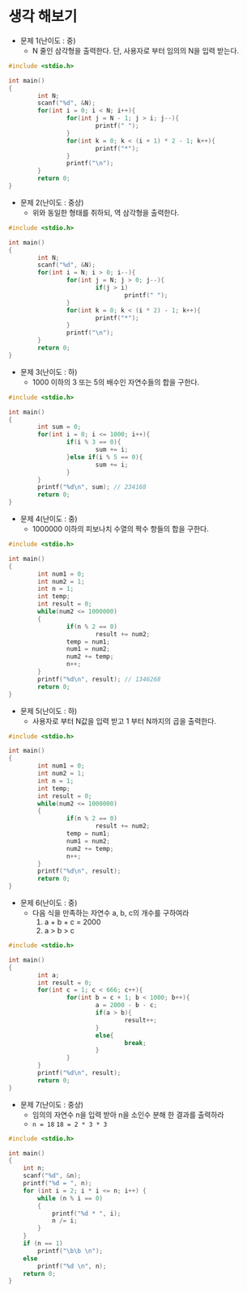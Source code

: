 # 생각 해보기
+ 문제 1(난이도 : 중)
	+ N 줄인 삼각형을 출력한다. 단, 사용자로 부터 임의의 N을 입력 받는다.
```c
#include <stdio.h>

int main()
{
        int N;
        scanf("%d", &N);
        for(int i = 0; i < N; i++){
                for(int j = N - 1; j > i; j--){
                        printf(" ");
                }
                for(int k = 0; k < (i + 1) * 2 - 1; k++){
                        printf("*");
                }
                printf("\n");
        }
        return 0;
}
```
   
+ 문제 2(난이도 : 중상)
	+ 위와 동일한 형태를 취하되, 역 삼각형을 출력한다.
```c
#include <stdio.h>

int main()
{
        int N;
        scanf("%d", &N);
        for(int i = N; i > 0; i--){
                for(int j = N; j > 0; j--){
                        if(j > i)
                                printf(" ");
                }
                for(int k = 0; k < (i * 2) - 1; k++){
                        printf("*");
                }
                printf("\n");
        }
        return 0;
}
```
   
+ 문제 3(난이도 : 하)
	+ 1000 이하의 3 또는 5의 배수인 자연수들의 합을 구한다.
```c
#include <stdio.h>

int main()
{
        int sum = 0;
        for(int i = 0; i <= 1000; i++){
                if(i % 3 == 0){
                        sum += i;
                }else if(i % 5 == 0){
                        sum += i;
                }
        }
        printf("%d\n", sum); // 234168
        return 0;
}
```
   
+ 문제 4(난이도 : 중)
	+ 1000000 이하의 피보나치 수열의 짝수 항들의 합을 구한다.
```c
#include <stdio.h>

int main()
{
        int num1 = 0;
        int num2 = 1;
        int n = 1;
        int temp;
        int result = 0;
        while(num2 <= 1000000)
        {
                if(n % 2 == 0)
                        result += num2;
                temp = num1;
                num1 = num2;
                num2 += temp;
                n++;
        }
        printf("%d\n", result); // 1346268
        return 0;
}
```
   
+ 문제 5(난이도 : 하)
	+ 사용자로 부터 N값을 입력 받고 1 부터 N까지의 곱을 출력한다.
```c
#include <stdio.h>

int main()
{
        int num1 = 0;
        int num2 = 1;
        int n = 1;
        int temp;
        int result = 0;
        while(num2 <= 1000000)
        {
                if(n % 2 == 0)
                        result += num2;
                temp = num1;
                num1 = num2;
                num2 += temp;
                n++;
        }
        printf("%d\n", result);
        return 0;
}
```
   
+ 문제 6(난이도 : 중)
	+ 다음 식을 만족하는 자연수 a, b, c의 개수를 구하여라
		1. a + b + c = 2000
		2. a > b > c
```c
#include <stdio.h>

int main()
{
        int a;
        int result = 0;
        for(int c = 1; c < 666; c++){
                for(int b = c + 1; b < 1000; b++){
                        a = 2000 - b - c;
                        if(a > b){
                                result++;
                        }
                        else{
                                break;
                        }
                }
        }
        printf("%d\n", result);
        return 0;
}
```
   
+ 문제 7(난이도 : 중상)
	+ 임의의 자연수 n을 입력 받아 n을 소인수 분해 한 결과를 출력하라
	+ `n = 18` `18 = 2 * 3 * 3`
```c
#include <stdio.h>

int main()
{
    int n;
    scanf("%d", &n);
    printf("%d = ", n);
    for (int i = 2; i * i <= n; i++) {
        while (n % i == 0)
        {
            printf("%d * ", i);
            n /= i;
        }
    }
    if (n == 1)
        printf("\b\b \n");
    else
        printf("%d \n", n);
    return 0;
}
```